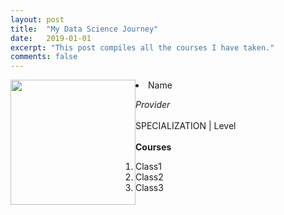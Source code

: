 ```yaml
---
layout: post
title:  "My Data Science Journey"
date:   2019-01-01
excerpt: "This post compiles all the courses I have taken."
comments: false
---
```


<li class="wow fadeInLeft" data-wow-duration="1.5s" style="visibility: visible; animation-duration: 1.5s; animation-name: fadeInLeft;">
<img src="https://tdody.github.io/assets/img/2019-01-01-Certificates/StatisticsWithPython.jpg" style="float:left;width:200px;height:=200px;">
<a class="zoombtn">Name</a>
<p><i>Provider</i><br/><br/>
SPECIALIZATION | Level<br/><br/>
<b>Courses</b><ol type="1">
<li>Class1</li>
<li>Class2</li>
<li>Class3</li>
</ol></p>
</li>
